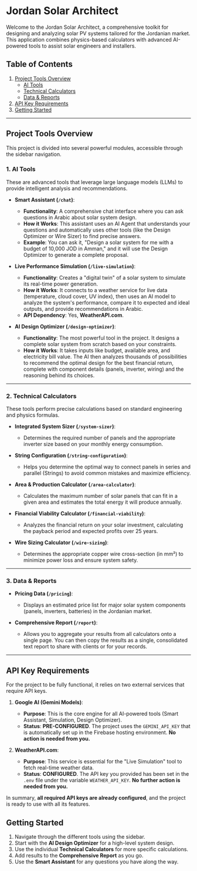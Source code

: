 # Jordan Solar Architect

Welcome to the Jordan Solar Architect, a comprehensive toolkit for designing and analyzing solar PV systems tailored for the Jordanian market. This application combines physics-based calculators with advanced AI-powered tools to assist solar engineers and installers.

## Table of Contents

1.  [Project Tools Overview](#project-tools-overview)
    - [AI Tools](#1-ai-tools)
    - [Technical Calculators](#2-technical-calculators)
    - [Data & Reports](#3-data--reports)
2.  [API Key Requirements](#api-key-requirements)
3.  [Getting Started](#getting-started)

---

## Project Tools Overview

This project is divided into several powerful modules, accessible through the sidebar navigation.

### 1. AI Tools

These are advanced tools that leverage large language models (LLMs) to provide intelligent analysis and recommendations.

- **Smart Assistant (`/chat`)**:
  - **Functionality**: A comprehensive chat interface where you can ask questions in Arabic about solar system design.
  - **How it Works**: This assistant uses an AI Agent that understands your questions and automatically uses other tools (like the Design Optimizer or Wire Sizer) to find precise answers.
  - **Example**: You can ask it, "Design a solar system for me with a budget of 10,000 JOD in Amman," and it will use the Design Optimizer to generate a complete proposal.

- **Live Performance Simulation (`/live-simulation`)**:
  - **Functionality**: Creates a "digital twin" of a solar system to simulate its real-time power generation.
  - **How it Works**: It connects to a weather service for live data (temperature, cloud cover, UV index), then uses an AI model to analyze the system's performance, compare it to expected and ideal outputs, and provide recommendations in Arabic.
  - **API Dependency**: Yes, **WeatherAPI.com**.

- **AI Design Optimizer (`/design-optimizer`)**:
  - **Functionality**: The most powerful tool in the project. It designs a complete solar system from scratch based on your constraints.
  - **How it Works**: It takes inputs like budget, available area, and electricity bill value. The AI then analyzes thousands of possibilities to recommend the optimal design for the best financial return, complete with component details (panels, inverter, wiring) and the reasoning behind its choices.

---

### 2. Technical Calculators

These tools perform precise calculations based on standard engineering and physics formulas.

- **Integrated System Sizer (`/system-sizer`)**:
  - Determines the required number of panels and the appropriate inverter size based on your monthly energy consumption.

- **String Configuration (`/string-configuration`)**:
  - Helps you determine the optimal way to connect panels in series and parallel (Strings) to avoid common mistakes and maximize efficiency.

- **Area & Production Calculator (`/area-calculator`)**:
  - Calculates the maximum number of solar panels that can fit in a given area and estimates the total energy it will produce annually.

- **Financial Viability Calculator (`/financial-viability`)**:
  - Analyzes the financial return on your solar investment, calculating the payback period and expected profits over 25 years.

- **Wire Sizing Calculator (`/wire-sizing`)**:
  - Determines the appropriate copper wire cross-section (in mm²) to minimize power loss and ensure system safety.

---

### 3. Data & Reports

- **Pricing Data (`/pricing`)**:
  - Displays an estimated price list for major solar system components (panels, inverters, batteries) in the Jordanian market.

- **Comprehensive Report (`/report`)**:
  - Allows you to aggregate your results from all calculators onto a single page. You can then copy the results as a single, consolidated text report to share with clients or for your records.

---

## API Key Requirements

For the project to be fully functional, it relies on two external services that require API keys.

1.  **Google AI (Gemini Models)**:
    - **Purpose**: This is the core engine for all AI-powered tools (Smart Assistant, Simulation, Design Optimizer).
    - **Status**: **PRE-CONFIGURED**. The project uses the `GEMINI_API_KEY` that is automatically set up in the Firebase hosting environment. **No action is needed from you.**

2.  **WeatherAPI.com**:
    - **Purpose**: This service is essential for the "Live Simulation" tool to fetch real-time weather data.
    - **Status**: **CONFIGURED**. The API key you provided has been set in the `.env` file under the variable `WEATHER_API_KEY`. **No further action is needed from you.**

In summary, **all required API keys are already configured**, and the project is ready to use with all its features.

## Getting Started

1.  Navigate through the different tools using the sidebar.
2.  Start with the **AI Design Optimizer** for a high-level system design.
3.  Use the individual **Technical Calculators** for more specific calculations.
4.  Add results to the **Comprehensive Report** as you go.
5.  Use the **Smart Assistant** for any questions you have along the way.
